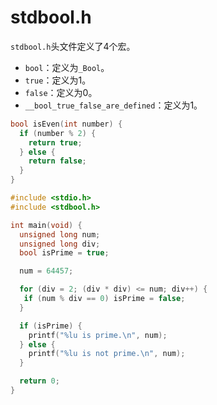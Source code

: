 # stdbool.h

`stdbool.h`头文件定义了4个宏。

- `bool`：定义为`_Bool`。
- `true`：定义为1。
- `false`：定义为0。
- `__bool_true_false_are_defined`：定义为1。

```c
bool isEven(int number) {
  if (number % 2) {
    return true;
  } else {
    return false;
  }
}
```

```c
#include <stdio.h>
#include <stdbool.h>

int main(void) {
  unsigned long num;
  unsigned long div;
  bool isPrime = true;

  num = 64457;

  for (div = 2; (div * div) <= num; div++) {
   if (num % div == 0) isPrime = false;
  }

  if (isPrime) {
    printf("%lu is prime.\n", num);
  } else {
    printf("%lu is not prime.\n", num);
  }

  return 0;
}
```
